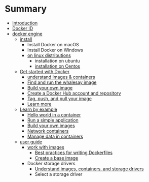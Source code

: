 # Summary

* [Introduction](README.md)
* [Docker ID](chapter1.md)
* [docker engine](docker-engine.md)
    * [install](install.md)
        * Install Docker on macOS
        * Install Docker on Windows
        * [on linux distributions](on-linux-distributions.md)
            * installation on ubuntu
            * [installation on Centos](installation-on-centos.md)
    * [Get started with Docker](get-started-with-docker.md)
        * [understand images & containers](understand-images--containers.md)
        * [Find and run the whalesay image](find-and-run-the-whalesay-image.md)
        * [Build your own image](build-your-own-image.md)
        * [Create a Docker Hub account and repository](create-a-docker-hub-account-and-repository.md)
        * [Tag, push, and pull your image](tag-push-and-pull-your-image.md)
        * [Learn more](learn-more.md)
    * [Learn by example](learn-by-example.md)
        * [Hello world in a container](hello-world-in-a-container.md)
        * [Run a simple application](run-a-simple-application.md)
        * [Build your own images](build-your-own-images.md)
        * [Network containers](network-containers.md)
        * [Manage data in containers](manage-data-in-containers.md)
    * [user guide](user-guide.md)
        * [work with images](work-with-images.md)
            * [Best practices for writing Dockerfiles](best-practices-for-writing-dockerfiles.md)
            * [Create a base image](create-a-base-image.md)
        * Docker storage drivers
            * [Understand images, containers, and storage drivers](understand-images-containers-and-storage-drivers.md)
            * Select a storage driver

